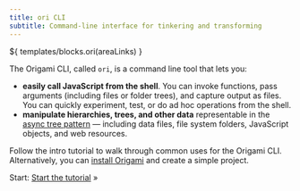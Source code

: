 ```yaml
---
title: ori CLI
subtitle: Command-line interface for tinkering and transforming
---
```


${ templates/blocks.ori(areaLinks) }

The Origami CLI, called `ori`, is a command line tool that lets you:

- **easily call JavaScript from the shell**. You can invoke functions, pass arguments (including files or folder trees), and capture output as files. You can quickly experiment, test, or do ad hoc operations from the shell.
- **manipulate hierarchies, trees, and other data** representable in the [async tree pattern](/pattern) — including data files, file system folders, JavaScript objects, and web resources.

Follow the intro tutorial to walk through common uses for the Origami CLI. Alternatively, you can [install Origami](installing.html) and create a simple project.

Start: [Start the tutorial](intro1.html) »
